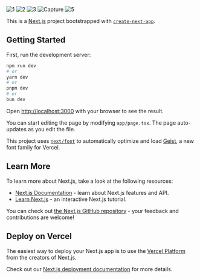 
![1](https://github.com/user-attachments/assets/df98dc11-b209-4e6a-90d5-5a9fd2e8910e)
![2](https://github.com/user-attachments/assets/0287b1da-3b2d-47ed-b2d1-81ca78e46624)
![3](https://github.com/user-attachments/assets/732c1a57-a80f-4de3-9d71-9117a36fd3e2)
![Capture](https://github.com/user-attachments/assets/e8175129-3fdd-4a70-ad53-a0970347ddbe)
![5](https://github.com/user-attachments/assets/e339a1c5-7a53-4373-9adf-8522bec92b90)

This is a [Next.js](https://nextjs.org) project bootstrapped with [`create-next-app`](https://nextjs.org/docs/app/api-reference/cli/create-next-app).

## Getting Started

First, run the development server:

```bash
npm run dev
# or
yarn dev
# or
pnpm dev
# or
bun dev
```

Open [http://localhost:3000](http://localhost:3000) with your browser to see the result.

You can start editing the page by modifying `app/page.tsx`. The page auto-updates as you edit the file.

This project uses [`next/font`](https://nextjs.org/docs/app/building-your-application/optimizing/fonts) to automatically optimize and load [Geist](https://vercel.com/font), a new font family for Vercel.

## Learn More

To learn more about Next.js, take a look at the following resources:

- [Next.js Documentation](https://nextjs.org/docs) - learn about Next.js features and API.
- [Learn Next.js](https://nextjs.org/learn) - an interactive Next.js tutorial.

You can check out [the Next.js GitHub repository](https://github.com/vercel/next.js) - your feedback and contributions are welcome!

## Deploy on Vercel

The easiest way to deploy your Next.js app is to use the [Vercel Platform](https://vercel.com/new?utm_medium=default-template&filter=next.js&utm_source=create-next-app&utm_campaign=create-next-app-readme) from the creators of Next.js.

Check out our [Next.js deployment documentation](https://nextjs.org/docs/app/building-your-application/deploying) for more details.
